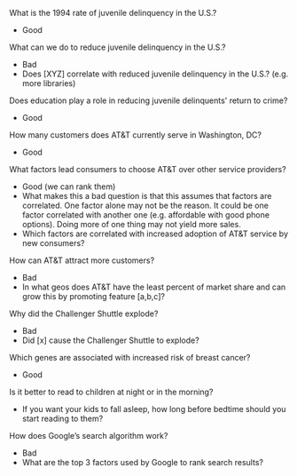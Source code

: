 What is the 1994 rate of juvenile delinquency in the U.S.?
- Good

What can we do to reduce juvenile delinquency in the U.S.?
- Bad
- Does [XYZ] correlate with reduced juvenile delinquency in the U.S.? (e.g. more libraries)

Does education play a role in reducing juvenile delinquents' return to crime?
- Good

How many customers does AT&T currently serve in Washington, DC?
- Good

What factors lead consumers to choose AT&T over other service providers?
- Good (we can rank them)
- What makes this a bad question is that this assumes that factors are correlated. One factor alone may not be the reason. It could be one factor correlated with another one (e.g. affordable with good phone options). Doing more of one thing may not yield more sales.
- Which factors are correlated with increased adoption of AT&T service by new consumers?

How can AT&T attract more customers?
- Bad
- In what geos does AT&T have the least percent of market share and can grow this by promoting feature [a,b,c]?

Why did the Challenger Shuttle explode?
- Bad
- Did [x] cause the Challenger Shuttle to explode?

Which genes are associated with increased risk of breast cancer?
- Good

Is it better to read to children at night or in the morning?
- If you want your kids to fall asleep, how long before bedtime should you start reading to them?

How does Google’s search algorithm work?
- Bad
- What are the top 3 factors used by Google to rank search results?